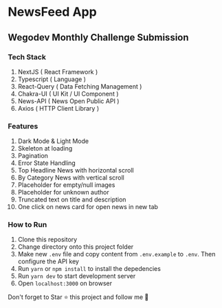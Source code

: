 # NewsFeed App
## Wegodev Monthly Challenge Submission

### Tech Stack
1. NextJS ( React Framework )
2. Typescript ( Language ) 
3. React-Query ( Data Fetching Management )
4. Chakra-UI ( UI Kit / UI Component )
5. News-API ( News Open Public API )
6. Axios ( HTTP Client Library )

### Features
1. Dark Mode & Light Mode
2. Skeleton at loading
3. Pagination
4. Error State Handling
5. Top Headline News with horizontal scroll
6. By Category News with vertical scroll
7. Placeholder for empty/null images
8. Placeholder for unknown author
9. Truncated text on title and description
10. One click on news card for open news in new tab

### How to Run
1. Clone this repository
2. Change directory onto this project folder
3. Make new `.env` file and copy content from `.env.example` to `.env`. Then configure the API key
4. Run `yarn` or `npm install` to install the depedencies
5. Run `yarn dev` to start development server
6. Open `localhost:3000` on browser

Don't forget to Star ⭐ this project and follow me 🤙
